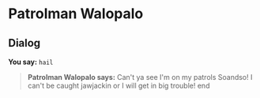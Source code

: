 # Patrolman Walopalo


## Dialog

**You say:** `hail`



>**Patrolman Walopalo says:** Can't ya see I'm on my patrols Soandso! I can't be caught jawjackin or I will get in big trouble!
end

